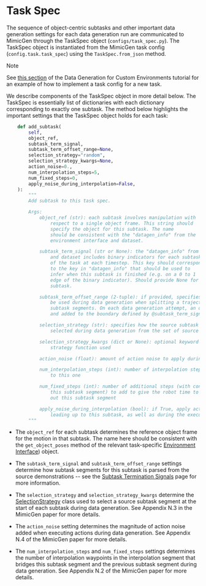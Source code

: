 # Task Spec

The sequence of object-centric subtasks and other important data generation settings for each data generation run are communicated to MimicGen through the TaskSpec object (`configs/task_spec.py`). The TaskSpec object is instantiated from the MimicGen task config (`config.task.task_spec`) using the `TaskSpec.from_json` method.

<div class="admonition note">
<p class="admonition-title">Note</p>

See [this section](https://mimicgen.github.io/docs/tutorials/datagen_custom.html#step-2-implement-task-specific-config) of the Data Generation for Custom Environments tutorial for an example of how to implement a task config for a new task.

</div>

We describe components of the TaskSpec object in more detail below. The TaskSpec is essentially list of dictionaries with each dictionary corresponding to exactly one subtask. The method below highlights the important settings that the TaskSpec object holds for each task:

```python
    def add_subtask(
        self, 
        object_ref,
        subtask_term_signal,
        subtask_term_offset_range=None,
        selection_strategy="random",
        selection_strategy_kwargs=None,
        action_noise=0.,
        num_interpolation_steps=5,
        num_fixed_steps=0,
        apply_noise_during_interpolation=False,
    ):
        """
        Add subtask to this task spec.

        Args:
            object_ref (str): each subtask involves manipulation with 
                respect to a single object frame. This string should
                specify the object for this subtask. The name
                should be consistent with the "datagen_info" from the
                environment interface and dataset.

            subtask_term_signal (str or None): the "datagen_info" from the environment
                and dataset includes binary indicators for each subtask
                of the task at each timestep. This key should correspond
                to the key in "datagen_info" that should be used to
                infer when this subtask is finished (e.g. on a 0 to 1
                edge of the binary indicator). Should provide None for the final 
                subtask.

            subtask_term_offset_range (2-tuple): if provided, specifies time offsets to 
                be used during data generation when splitting a trajectory into 
                subtask segments. On each data generation attempt, an offset is sampled
                and added to the boundary defined by @subtask_term_signal.

            selection_strategy (str): specifies how the source subtask segment should be
                selected during data generation from the set of source human demos

            selection_strategy_kwargs (dict or None): optional keyword arguments for the selection
                strategy function used

            action_noise (float): amount of action noise to apply during this subtask

            num_interpolation_steps (int): number of interpolation steps to bridge previous subtask segment 
                to this one

            num_fixed_steps (int): number of additional steps (with constant target pose of beginning of 
                this subtask segment) to add to give the robot time to reach the pose needed to carry 
                out this subtask segment

            apply_noise_during_interpolation (bool): if True, apply action noise during interpolation phase 
                leading up to this subtask, as well as during the execution of this subtask
        """
```

- The `object_ref` for each subtask determines the reference object frame for the motion in that subtask. The name here should be consistent with the  `get_object_poses` method of the relevant task-specific [Environment Interface](https://mimicgen.github.io/docs/modules/env_interfaces.html)) object.

- The `subtask_term_signal` and `subtask_term_offset_range` settings determine how subtask segments for this subtask is parsed from the source demonstrations -- see the [Subtask Termination Signals](https://mimicgen.github.io/docs/tutorials/subtask_termination_signals.html) page for more information.

- The `selection_strategy` and `selection_strategy_kwargs` determine the [SelectionStrategy](https://mimicgen.github.io/docs/modules/datagen.html#selection-strategy) class used to select a source subtask segment at the start of each subtask during data generation. See Appendix N.3 in the MimicGen paper for more details.

- The `action_noise` setting determines the magnitude of action noise added when executing actions during data generation. See Appendix N.4 of the MimicGen paper for more details.

- The `num_interpolation_steps` and `num_fixed_steps` settings determines the number of interpolation waypoints in the interpolation segment that bridges this subtask segment and the previous subtask segment during data generation. See Appendix N.2 of the MimicGen paper for more details.
